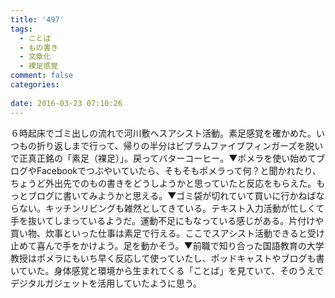 ```yaml
---
title: '497'
tags:
  - ことば
  - もの書き
  - 文章化
  - 裸足感覚
comment: false
categories:
   
date: 2016-03-23 07:10:26
---
```


６時起床でゴミ出しの流れで河川敷へスアシスト活動。素足感覚を確かめた。いつもの折り返しまで行って、帰りの半分はビブラムファイブフィンガーズを脱いで正真正銘の「素足（裸足）」。戻ってバターコーヒー。▼ポメラを使い始めてブログやFacebookでつぶやいていたら、そもそもポメラって何？と聞かれたり、ちょうど外出先でのもの書きをどうしようかと思っていたと反応をもらえた。もっとブログに書いてみようかと思える。▼ゴミ袋が切れていて買いに行かねばならない。キッチンリビングも雑然としてきている。テキスト入力活動が忙しくて手を抜いてしまっているようだ。運動不足にもなっている感じがある。片付けや買い物、炊事といった仕事は素足で行える。ここでスアシスト活動できると受け止めて喜んで手をかけよう。足を動かそう。▼前職で知り合った国語教育の大学教授はポメラにもいち早く反応して使っていたし、ポッドキャストやブログも書いていた。身体感覚と環境から生まれてくる「ことば」を見ていて、そのうえでデジタルガジェットを活用していたように思う。